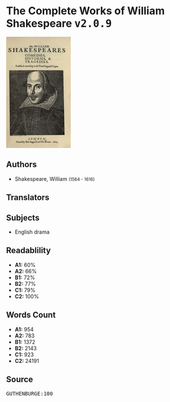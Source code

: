 # The Complete Works of William Shakespeare <kbd>v2.0.9</kbd>

![](./cover.medium.jpg "")

## Authors


 - Shakespeare, William <small>(1564 - 1616)</small>

## Translators



## Subjects


 - English drama

## Readablility


 - **A1:** 60%
 - **A2:** 66%
 - **B1:** 72%
 - **B2:** 77%
 - **C1:** 79%
 - **C2:** 100%

## Words Count


 - **A1:** 954
 - **A2:** 783
 - **B1:** 1372
 - **B2:** 2143
 - **C1:** 923
 - **C2:** 24191

## Source


<kbd>GUTHENBURGE:100</kbd>
